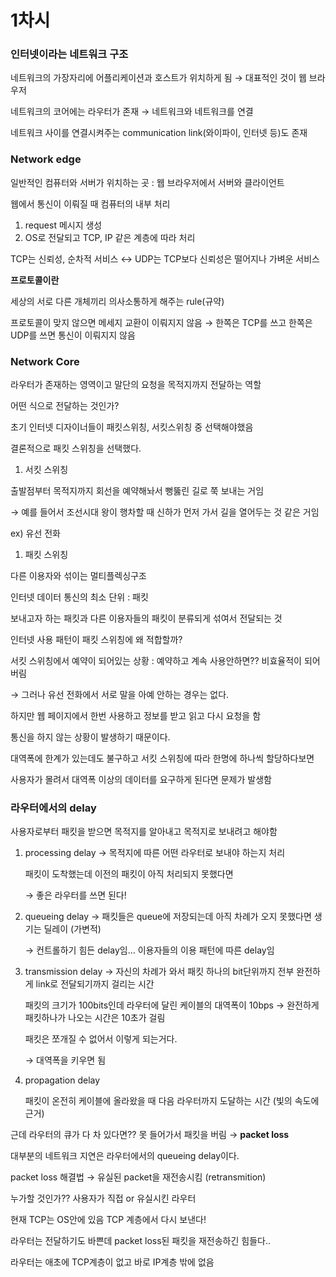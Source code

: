 # 1차시

### 인터넷이라는 네트워크 구조

네트워크의 가장자리에 어플리케이션과 호스트가 위치하게 됨 → 대표적인 것이 웹 브라우저

네트워크의 코어에는 라우터가 존재 → 네트워크와 네트워크를 연결

네트워크 사이를 연결시켜주는 communication link(와이파이, 인터넷 등)도 존재

### Network edge

일반적인 컴퓨터와 서버가 위치하는 곳 : 웹 브라우저에서 서버와 클라이언트

웹에서 통신이 이뤄질 때 컴퓨터의 내부 처리

1. request 메시지 생성
2. OS로 전달되고 TCP, IP 같은 계층에 따라 처리

TCP는 신뢰성, 순차적 서비스 ↔ UDP는 TCP보다 신뢰성은 떨어지나 가벼운 서비스

**프로토콜이란**

세상의 서로 다른 개체끼리 의사소통하게 해주는 rule(규약)

프로토콜이 맞지 않으면 메세지 교환이 이뤄지지 않음 → 한쪽은 TCP를 쓰고 한쪽은 UDP를 쓰면 통신이 이뤄지지 않음

### Network Core

라우터가 존재하는 영역이고 말단의 요청을 목적지까지 전달하는 역할

어떤 식으로 전달하는 것인가?

초기 인터넷 디자이너들이 패킷스위칭, 서킷스위칭 중 선택해야했음

결론적으로 패킷 스위칭을 선택했다.

1. 서킷 스위칭

출발점부터 목적지까지 회선을 예약해놔서 뻥뚫린 길로 쭉 보내는 거임

→ 예를 들어서 조선시대 왕이 행차할 때 신하가 먼저 가서 길을 열어두는 것 같은 거임

ex) 유선 전화

1. 패킷 스위칭

다른 이용자와 섞이는 멀티플렉싱구조

인터넷 데이터 통신의 최소 단위 : 패킷

보내고자 하는 패킷과 다른 이용자들의 패킷이 분류되게 섞여서 전달되는 것

인터넷 사용 패턴이 패킷 스위칭에 왜 적합할까?

서킷 스위칭에서 예약이 되어있는 상황 : 예약하고 계속 사용안하면?? 비효율적이 되어버림

→ 그러나 유선 전화에서 서로 말을 아예 안하는 경우는 없다.

하지만 웹 페이지에서 한번 사용하고 정보를 받고 읽고 다시 요청을 함

통신을 하지 않는 상황이 발생하기 때문이다.

대역폭에 한계가 있는데도 불구하고 서킷 스위칭에 따라 한명에 하나씩 할당하다보면

사용자가 몰려서 대역폭 이상의 데이터를 요구하게 된다면 문제가 발생함

### 라우터에서의 delay

사용자로부터 패킷을 받으면 목적지를 알아내고 목적지로 보내려고 해야함

1. processing delay → 목적지에 따른 어떤 라우터로 보내야 하는지 처리
    
    패킷이 도착했는데 이전의 패킷이 아직 처리되지 못했다면
    
    → 좋은 라우터를 쓰면 된다!
    
2. queueing delay → 패킷들은 queue에 저장되는데 아직 차례가 오지 못했다면 생기는 딜레이 (가변적)
    
    → 컨트롤하기 힘든 delay임… 이용자들의 이용 패턴에 따른 delay임
    
3. transmission delay → 자신의 차례가 와서 패킷 하나의 bit단위까지 전부 완전하게 link로 전달되기까지 걸리는 시간
    
    패킷의 크기가 100bits인데 라우터에 달린 케이블의 대역폭이 10bps → 완전하게 패킷하나가 나오는 시간은 10초가 걸림
    
    패킷은 쪼개질 수 없어서 이렇게 되는거다.
    
    → 대역폭을 키우면 됨
    
4. propagation delay
    
    패킷이 온전히 케이블에 올라왔을 때 다음 라우터까지 도달하는 시간 (빛의 속도에 근거)
    

근데 라우터의 큐가 다 차 있다면?? 못 들어가서 패킷을 버림 → **packet loss**

대부분의 네트워크 지연은 라우터에서의 queueing delay이다.

packet loss 해결법 → 유실된 packet을 재전송시킴 (retransmition)

누가할 것인가?? 사용자가 직접 or 유실시킨 라우터

현재 TCP는 OS안에 있음 TCP 계층에서 다시 보낸다!

라우터는 전달하기도 바쁜데 packet loss된 패킷을 재전송하긴 힘들다..

라우터는 애초에 TCP계층이 없고 바로 IP계층 밖에 없음